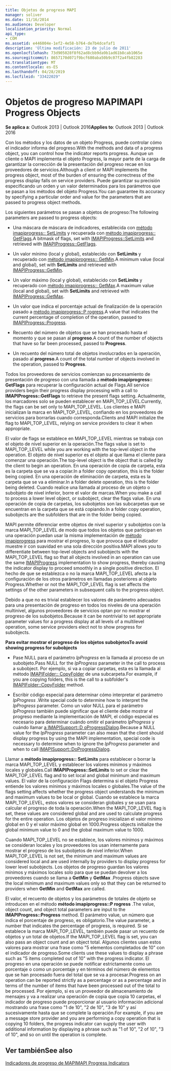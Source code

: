 ```yaml
---
title: Objetos de progreso MAPI
manager: soliver
ms.date: 11/16/2014
ms.audience: Developer
localization_priority: Normal
api_type:
- COM
ms.assetid: e446004e-1ef2-4e58-b764-de7b4dcefaf1
description: 'Última modificación: 23 de julio de 2011'
ms.openlocfilehash: 73d905028f8f62ad8cbb9da9b1ad61b8cab1065e
ms.sourcegitcommit: 8657170d071f9bcf680aba50b9c07f2a4fb82283
ms.translationtype: MT
ms.contentlocale: es-ES
ms.lasthandoff: 04/28/2019
ms.locfileid: "33422029"
---
```

# <a name="mapi-progress-objects"></a><span data-ttu-id="8128f-103">Objetos de progreso MAPI</span><span class="sxs-lookup"><span data-stu-id="8128f-103">MAPI Progress Objects</span></span>

  
  
<span data-ttu-id="8128f-104">**Se aplica a**: Outlook 2013 | Outlook 2016</span><span class="sxs-lookup"><span data-stu-id="8128f-104">**Applies to**: Outlook 2013 | Outlook 2016</span></span> 
  
<span data-ttu-id="8128f-105">Con los métodos y los datos de un objeto Progress, puede controlar cómo el indicador informa del progreso.</span><span class="sxs-lookup"><span data-stu-id="8128f-105">With the methods and data of a progress object, you can control how the indicator reports progress.</span></span> <span data-ttu-id="8128f-106">Aunque un cliente o MAPI implementa el objeto Progress, la mayor parte de la carga de garantizar la corrección de la presentación del progreso recae en los proveedores de servicios.</span><span class="sxs-lookup"><span data-stu-id="8128f-106">Although a client or MAPI implements the progress object, most of the burden of ensuring the correctness of the progress display falls on service providers.</span></span> <span data-ttu-id="8128f-107">Puede garantizar su precisión especificando un orden y un valor determinados para los parámetros que se pasan a los métodos del objeto Progress.</span><span class="sxs-lookup"><span data-stu-id="8128f-107">You can guarantee its accuracy by specifying a particular order and value for the parameters that are passed to progress object methods.</span></span>
  
<span data-ttu-id="8128f-108">Los siguientes parámetros se pasan a objetos de progreso:</span><span class="sxs-lookup"><span data-stu-id="8128f-108">The following parameters are passed to progress objects:</span></span>
  
- <span data-ttu-id="8128f-109">Una máscara de máscara de indicadores, establecida con [método imapiprogress:: SetLimits](imapiprogress-setlimits.md) y recuperada con [método imapiprogress:: GetFlags](imapiprogress-getflags.md).</span><span class="sxs-lookup"><span data-stu-id="8128f-109">A bitmask of flags, set with [IMAPIProgress::SetLimits](imapiprogress-setlimits.md) and retrieved with [IMAPIProgress::GetFlags](imapiprogress-getflags.md).</span></span>
    
- <span data-ttu-id="8128f-110">Un valor mínimo (local y global), establecido con **SetLimits** y recuperado con [método imapiprogress:: GetMin](imapiprogress-getmin.md).</span><span class="sxs-lookup"><span data-stu-id="8128f-110">A minimum value (local and global), set with **SetLimits** and retrieved with [IMAPIProgress::GetMin](imapiprogress-getmin.md).</span></span>
    
- <span data-ttu-id="8128f-111">Un valor máximo (local y global), establecido con **SetLimits** y recuperado con [método imapiprogress:: GetMax](imapiprogress-getmax.md).</span><span class="sxs-lookup"><span data-stu-id="8128f-111">A maximum value (local and global), set with **SetLimits** and retrieved with [IMAPIProgress::GetMax](imapiprogress-getmax.md).</span></span>
    
- <span data-ttu-id="8128f-112">Un valor que indica el porcentaje actual de finalización de la operación pasado a [método imapiprogress::P rogress](imapiprogress-progress.md).</span><span class="sxs-lookup"><span data-stu-id="8128f-112">A value that indicates the current percentage of completion of the operation, passed to [IMAPIProgress::Progress](imapiprogress-progress.md).</span></span>
    
- <span data-ttu-id="8128f-113">Recuento del número de objetos que se han procesado hasta el momento y que se pasan al **progreso**.</span><span class="sxs-lookup"><span data-stu-id="8128f-113">A count of the number of objects that have so far been processed, passed to **Progress**.</span></span>
    
- <span data-ttu-id="8128f-114">Un recuento del número total de objetos involucrados en la operación, pasado al **progreso**.</span><span class="sxs-lookup"><span data-stu-id="8128f-114">A count of the total number of objects involved in the operation, passed to **Progress**.</span></span>
    
<span data-ttu-id="8128f-115">Todos los proveedores de servicios comienzan su procesamiento de presentación de progreso con una llamada a **método imapiprogress:: GetFlags** para recuperar la configuración actual de Flags.</span><span class="sxs-lookup"><span data-stu-id="8128f-115">All service providers begin their progress display processing with a call to **IMAPIProgress::GetFlags** to retrieve the present flags setting.</span></span> <span data-ttu-id="8128f-116">Actualmente, los marcadores solo se pueden establecer en MAPI_TOP_LEVEL.</span><span class="sxs-lookup"><span data-stu-id="8128f-116">Currently, the flags can be set only to MAPI_TOP_LEVEL.</span></span> <span data-ttu-id="8128f-117">Los clientes e MAPI inicializan la marca en MAPI_TOP_LEVEL, confiando en los proveedores de servicios para borrarlas cuando corresponda.</span><span class="sxs-lookup"><span data-stu-id="8128f-117">Clients and MAPI initialize the flag to MAPI_TOP_LEVEL, relying on service providers to clear it when appropriate.</span></span> 
  
<span data-ttu-id="8128f-118">El valor de flags se establece en MAPI_TOP_LEVEL mientras se trabaja con el objeto de nivel superior en la operación.</span><span class="sxs-lookup"><span data-stu-id="8128f-118">The flags value is set to MAPI_TOP_LEVEL while you are working with the top-level object in the operation.</span></span> <span data-ttu-id="8128f-119">El objeto de nivel superior es el objeto al que llama el cliente para comenzar una operación.</span><span class="sxs-lookup"><span data-stu-id="8128f-119">The top-level object is the object that is called by the client to begin an operation.</span></span> <span data-ttu-id="8128f-120">En una operación de copia de carpeta, esta es la carpeta que se va a copiar.</span><span class="sxs-lookup"><span data-stu-id="8128f-120">In a folder copy operation, this is the folder being copied.</span></span> <span data-ttu-id="8128f-121">En una operación de eliminación de carpeta, esta es la carpeta que se va a eliminar.</span><span class="sxs-lookup"><span data-stu-id="8128f-121">In a folder delete operation, this is the folder being deleted.</span></span> <span data-ttu-id="8128f-122">Cuando realice una llamada al proceso de un objeto o subobjeto de nivel inferior, borre el valor de marcas.</span><span class="sxs-lookup"><span data-stu-id="8128f-122">When you make a call to process a lower level object, or subobject, clear the flags value.</span></span> <span data-ttu-id="8128f-123">En una operación de copia de carpetas, los subobjetos son las subcarpetas que se encuentran en la carpeta que se está copiando.</span><span class="sxs-lookup"><span data-stu-id="8128f-123">In a folder copy operation, subobjects are the subfolders that are in the folder being copied.</span></span> 
  
<span data-ttu-id="8128f-124">MAPI permite diferenciar entre objetos de nivel superior y subobjetos con la marca MAPI_TOP_LEVEL de modo que todos los objetos que participan en una operación puedan usar la misma implementación de [método imapiprogress](imapiprogressiunknown.md) para mostrar el progreso, lo que provoca que el indicador muestre ir con suavidad en una sola dirección positiva.</span><span class="sxs-lookup"><span data-stu-id="8128f-124">MAPI allows you to differentiate between top-level objects and subobjects with the MAPI_TOP_LEVEL flag so that all objects involved in an operation can use the same [IMAPIProgress](imapiprogressiunknown.md) implementation to show progress, thereby causing the indicator display to proceed smoothly in a single positive direction.</span></span> <span data-ttu-id="8128f-125">El hecho de que se establezca o no la marca MAPI_TOP_LEVEL afecta a la configuración de los otros parámetros en llamadas posteriores al objeto Progress.</span><span class="sxs-lookup"><span data-stu-id="8128f-125">Whether or not the MAPI_TOP_LEVEL flag is set affects the settings of the other parameters in subsequent calls to the progress object.</span></span> 
  
<span data-ttu-id="8128f-126">Debido a que no es trivial establecer los valores de parámetro adecuados para una presentación de progreso en todos los niveles de una operación multinivel, algunos proveedores de servicios optan por no mostrar el progreso de los subobjetos.</span><span class="sxs-lookup"><span data-stu-id="8128f-126">Because it can be nontrivial to set appropriate parameter values for a progress display at all levels of a multilevel operation, some service providers elect not to show progress for subobjects.</span></span> 
  
 <span data-ttu-id="8128f-127">**Para evitar mostrar el progreso de los objetos subobjetos**</span><span class="sxs-lookup"><span data-stu-id="8128f-127">**To avoid showing progress for subobjects**</span></span>
  
- <span data-ttu-id="8128f-128">Pase NULL para el parámetro _lpProgress_ en la llamada al proceso de un subobjeto.</span><span class="sxs-lookup"><span data-stu-id="8128f-128">Pass NULL for the  _lpProgress_ parameter in the call to process a subobject.</span></span> <span data-ttu-id="8128f-129">Por ejemplo, si va a copiar carpetas, esta es la llamada al método [IMAPIFolder:: CopyFolder](imapifolder-copyfolder.md) de una subcarpeta.</span><span class="sxs-lookup"><span data-stu-id="8128f-129">For example, if you are copying folders, this is the call to a subfolder's [IMAPIFolder::CopyFolder](imapifolder-copyfolder.md) method.</span></span> 
    
- <span data-ttu-id="8128f-130">Escribir código especial para determinar cómo interpretar el parámetro _lpProgress_ .</span><span class="sxs-lookup"><span data-stu-id="8128f-130">Write special code to determine how to interpret the  _lpProgress_ parameter.</span></span> <span data-ttu-id="8128f-131">Como un valor NULL para el parámetro _lpProgress_ también puede significar que el cliente debe mostrar el progreso mediante la implementación de MAPI, el código especial es necesario para determinar cuándo omitir el parámetro _lpProgress_ y cuándo llamar [a IMAPISupport::D oProgressDialog](imapisupport-doprogressdialog.md).</span><span class="sxs-lookup"><span data-stu-id="8128f-131">Because a NULL value for the  _lpProgress_ parameter can also mean that the client should display progress by using the MAPI implementation, special code is necessary to determine when to ignore the  _lpProgress_ parameter and when to call [IMAPISupport::DoProgressDialog](imapisupport-doprogressdialog.md).</span></span>
    
<span data-ttu-id="8128f-132">Llamar a **método imapiprogress:: SetLimits** para establecer o borrar la marca MAPI_TOP_LEVEL y establecer los valores mínimos y máximos locales y globales.</span><span class="sxs-lookup"><span data-stu-id="8128f-132">Call **IMAPIProgress::SetLimits** to set or clear the MAPI_TOP_LEVEL flag and to set local and global minimum and maximum values.</span></span> <span data-ttu-id="8128f-133">El valor de la configuración Flags determina si el objeto Progress entiende los valores mínimos y máximos locales o globales.</span><span class="sxs-lookup"><span data-stu-id="8128f-133">The value of the flags setting affects whether the progress object understands the minimum and maximum values to be local or global.</span></span> <span data-ttu-id="8128f-134">Cuando se establece la marca MAPI_TOP_LEVEL, estos valores se consideran globales y se usan para calcular el progreso de toda la operación.</span><span class="sxs-lookup"><span data-stu-id="8128f-134">When the MAPI_TOP_LEVEL flag is set, these values are considered global and are used to calculate progress for the entire operation.</span></span> <span data-ttu-id="8128f-135">Los objetos de progreso inicializan el valor mínimo global en 0 y el valor máximo global en 1000.</span><span class="sxs-lookup"><span data-stu-id="8128f-135">Progress objects initialize the global minimum value to 0 and the global maximum value to 1000.</span></span> 
  
<span data-ttu-id="8128f-136">Cuando MAPI_TOP_LEVEL no se establece, los valores mínimos y máximos se consideran locales y los proveedores los usan internamente para mostrar el progreso de los subobjetos de nivel inferior.</span><span class="sxs-lookup"><span data-stu-id="8128f-136">When MAPI_TOP_LEVEL is not set, the minimum and maximum values are considered local and are used internally by providers to display progress for lower level subobjects.</span></span> <span data-ttu-id="8128f-137">Los objetos de progreso guardan los valores mínimos y máximos locales solo para que se puedan devolver a los proveedores cuando se llama a **GetMin** y **GetMax** .</span><span class="sxs-lookup"><span data-stu-id="8128f-137">Progress objects save the local minimum and maximum values only so that they can be returned to providers when **GetMin** and **GetMax** are called.</span></span> 
  
<span data-ttu-id="8128f-138">El valor, el recuento de objetos y los parámetros de totales de objeto se introducen en el método **método imapiprogress::P rogress** .</span><span class="sxs-lookup"><span data-stu-id="8128f-138">The value, object count, and object total parameters are input to the **IMAPIProgress::Progress** method.</span></span> <span data-ttu-id="8128f-139">El parámetro value, un número que indica el porcentaje de progreso, es obligatorio.</span><span class="sxs-lookup"><span data-stu-id="8128f-139">The value parameter, a number that indicates the percentage of progress, is required.</span></span> <span data-ttu-id="8128f-140">Si se establece la marca MAPI_TOP_LEVEL, también puede pasar un recuento de objetos y un total de objetos.</span><span class="sxs-lookup"><span data-stu-id="8128f-140">If the MAPI_TOP_LEVEL flag is set, you can also pass an object count and an object total.</span></span> <span data-ttu-id="8128f-141">Algunos clientes usan estos valores para mostrar una frase como "5 elementos completados de 10" con el indicador de progreso.</span><span class="sxs-lookup"><span data-stu-id="8128f-141">Some clients use these values to display a phrase such as "5 items completed out of 10" with the progress indicator.</span></span> <span data-ttu-id="8128f-142">El progreso en una operación se puede notificar estrictamente como un porcentaje o como un porcentaje y en términos del número de elementos que se han procesado fuera del total que se va a procesar.</span><span class="sxs-lookup"><span data-stu-id="8128f-142">Progress on an operation can be reported strictly as a percentage or as a percentage and in terms of the number of items that have been processed out of the total to be processed.</span></span> <span data-ttu-id="8128f-143">Por ejemplo, si es un proveedor de almacenamiento de mensajes y va a realizar una operación de copia que copia 10 carpetas, el indicador de progreso puede proporcionar al usuario información adicional mostrando una frase como "1 de 10", "2 de 10", "3 de 10" y así sucesivamente hasta que se complete la operación.</span><span class="sxs-lookup"><span data-stu-id="8128f-143">For example, if you are a message store provider and you are performing a copy operation that is copying 10 folders, the progress indicator can supply the user with additional information by displaying a phrase such as "1 of 10", "2 of 10", "3 of 10", and so on until the operation is complete.</span></span> 
  
## <a name="see-also"></a><span data-ttu-id="8128f-144">Ver también</span><span class="sxs-lookup"><span data-stu-id="8128f-144">See also</span></span>



[<span data-ttu-id="8128f-145">Indicadores de progreso de MAPI</span><span class="sxs-lookup"><span data-stu-id="8128f-145">MAPI Progress Indicators</span></span>](mapi-progress-indicators.md)

